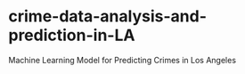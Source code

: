 # crime-data-analysis-and-prediction-in-LA
Machine Learning Model for Predicting Crimes in Los Angeles
